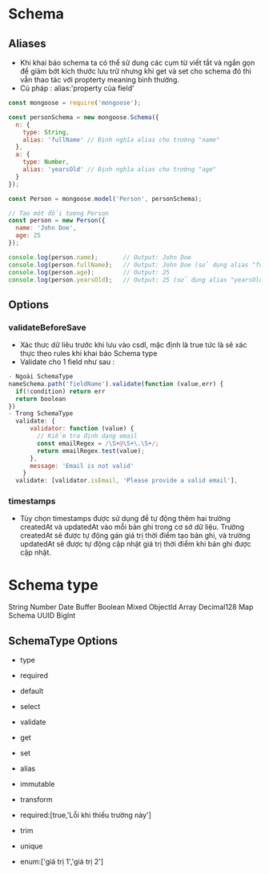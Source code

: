 # Schema
## Aliases
- Khi khai báo schema ta có thể sử dung các cụm từ viết tắt và ngắn gọn để giảm bớt kích thước lưu trữ nhưng khi get và set cho schema đó thì vẫn thao tác với propterty meaning bình thường.
- Cú pháp : alias:'property của field'
```js
const mongoose = require('mongoose');

const personSchema = new mongoose.Schema({
  n: {
    type: String,
    alias: 'fullName' // Định nghĩa alias cho trường "name"
  },
  a: {
    type: Number,
    alias: 'yearsOld' // Định nghĩa alias cho trường "age"
  }
});

const Person = mongoose.model('Person', personSchema);

// Tạo một đối tượng Person
const person = new Person({
  name: 'John Doe',
  age: 25
});

console.log(person.name);       // Output: John Doe
console.log(person.fullName);   // Output: John Doe (sử dụng alias "fullName" để truy cập trường "name")
console.log(person.age);        // Output: 25
console.log(person.yearsOld);   // Output: 25 (sử dụng alias "yearsOld" để truy cập trường "age")

```
## Options
### validateBeforeSave
- Xác thưc dữ liêu trước khi lưu vào csdl, mặc định là true tức là sẽ xác thực theo rules khi khai báo Schema type
- Validate cho 1 field như sau :
```js
- Ngoài SchemaType
nameSchema.path('fieldName').validate(function (value,err) {
  if(!condition) return err
  return boolean
})
- Trong SchemaType
  validate: {
      validator: function (value) {
        // Kiểm tra định dạng email
        const emailRegex = /\S+@\S+\.\S+/;
        return emailRegex.test(value);
      },
      message: 'Email is not valid'
    }
  validate: [validator.isEmail, 'Please provide a valid email'],
```

### timestamps
-  Tùy chọn timestamps được sử dụng để tự động thêm hai trường createdAt và updatedAt vào mỗi bản ghi trong cơ sở dữ liệu. Trường createdAt sẽ được tự động gán giá trị thời điểm tạo bản ghi, và trường updatedAt sẽ được tự động cập nhật giá trị thời điểm khi bản ghi được cập nhật.
# Schema type
String
Number
Date
Buffer
Boolean
Mixed
ObjectId
Array
Decimal128
Map
Schema
UUID
BigInt
## SchemaType Options
- type
- required
- default
- select
- validate
- get
- set
- alias
- immutable
- transform

- required:[true,'Lỗi khi thiếu trường này']
- trim
- unique
- enum:['giá trị 1','giá trị 2']